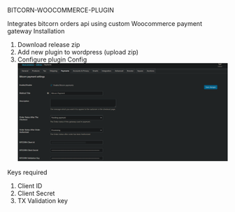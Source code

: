 BITCORN-WOOCOMMERCE-PLUGIN


Integrates bitcorn orders api using custom Woocommerce payment gateway
Installation
1. Download release zip
2. Add new plugin to wordpress (upload zip)
3. Configure plugin
Config
![config](/assets/config.png)

Keys required 
1. Client ID
2. Client Secret
3. TX Validation key

